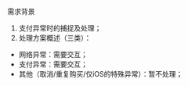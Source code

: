 需求背景
1. 支付异常时的捕捉及处理；
2. 处理方案概述（三类）：
  - 网络异常：需要交互；
  - 支付异常：需要交互；
  - 其他（取消/重复购买/仅iOS的特殊异常）：暂不处理；



